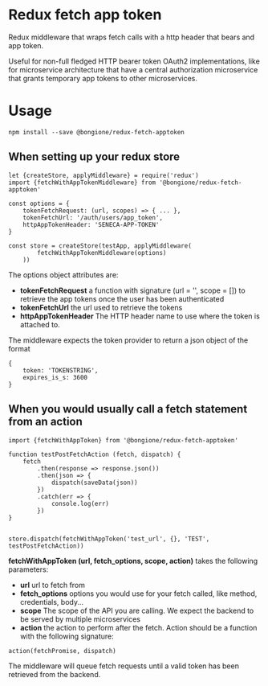 # Redux fetch app token

Redux middleware that wraps fetch calls with a http header that bears
and app token.

Useful for non-full fledged HTTP bearer token OAuth2 implementations, 
like for microservice architecture that have a central authorization
microservice that grants temporary app tokens to other microservices.


# Usage

~~~
npm install --save @bongione/redux-fetch-apptoken
~~~


## When setting up your redux store

~~~
let {createStore, applyMiddleware} = require('redux')
import {fetchWithAppTokenMiddleware} from '@bongione/redux-fetch-apptoken'

const options = {
    tokenFetchRequest: (url, scopes) => { ... },
    tokenFetchUrl: '/auth/users/app_token',
    httpAppTokenHeader: 'SENECA-APP-TOKEN'
}

const store = createStore(testApp, applyMiddleware(
        fetchWithAppTokenMiddleware(options)
    ))
~~~

The options object attributes are:
* **tokenFetchRequest** a function with signature (url = '', scope = [])
  to retrieve the app tokens once the user has been authenticated
* **tokenFetchUrl** the url used to retrieve the tokens
* **httpAppTokenHeader** The HTTP header name to use where the token is
  attached to.
  
The middleware expects the token provider to return a json object of the
format
~~~
{
    token: 'TOKENSTRING',
    expires_is_s: 3600
}
~~~

## When you would usually call a fetch statement from an action

~~~
import {fetchWithAppToken} from '@bongione/redux-fetch-apptoken'

function testPostFetchAction (fetch, dispatch) {
    fetch
        .then(response => response.json())
        .then(json => {
            dispatch(saveData(json))
        })
        .catch(err => {
            console.log(err)
        })
}


store.dispatch(fetchWithAppToken('test_url', {}, 'TEST', testPostFetchAction))
~~~

**fetchWithAppToken (url, fetch_options, scope, action)** takes the following parameters:
* **url** url to fetch from
* **fetch_options** options you would use for your fetch called, like method,
  credentials, body...
* **scope** The scope of the API you are calling. We expect the backend to
  be served by multiple microservices
* **action** the action to perform after the fetch. Action should be 
  a function with the following signature: 
~~~
action(fetchPromise, dispatch)
~~~  
  
  
The middleware will queue fetch requests until a valid token has been
retrieved from the backend.
  
  
  
